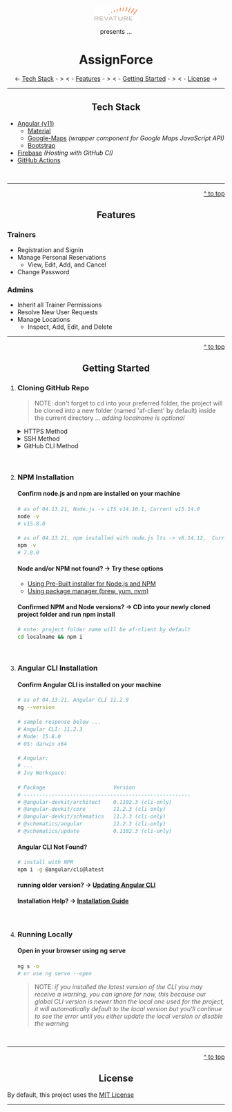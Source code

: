 
<div align="center" id="top">
  <div>
  <img width="100" src="src/assets/images/rev-logo.png"> 
  <p>presents ...</p>
  </div>
  <h1 align="center">AssignForce</h1>  
</div>


<div align="center">

<- [Tech Stack](#tech-stack) - > < - [Features](#features) - > < - [Getting Started](#getting-started) - > < - [License](#license) ->
</div>


<hr>


<h2 align="center" id="tech-stack">Tech Stack</h2>


* [Angular (v11)](https://angular.io/guide/setup-local)
  * [Material](https://material.angular.io/)
  * [Google-Maps](https://github.com/angular/components/tree/master/src/google-maps) _(wrapper component for Google Maps JavaScript API)_
  * [Bootstrap](https://ng-bootstrap.github.io/#/home)
* [Firebase](https://firebase.google.com/docs/cli) _(Hosting with GitHub CI)_
* [GitHub Actions](https://github.com/marketplace/actions/deploy-to-firebase-hosting)

<br> 

<hr>
<p align="right"> <a href="#top">^ to top</a> </p>
<h2 align="center" id="features">Features</h2>




### Trainers
* Registration and Signin
* Manage Personal Reservations
  * View, Edit, Add, and Cancel
* Change Password
  
### Admins 
* Inherit all Trainer Permissions 
* Resolve New User Requests
* Manage Locations
  * Inspect, Add, Edit, and Delete

<hr>
<p align="right"> <a href="#top">^ to top</a> </p>
<h2 align="center" id="getting-started">Getting Started</h2>




1. ### Cloning GitHub Repo 
    > NOTE: don't forget to cd into your preferred folder, the project will be cloned into a new folder (named 'af-client' by default) inside the current directory ... 
    > _adding localname is optional_

    <details>
    <summary>HTTPS Method</summary>

    ```bash
    git clone https://github.com/Batch-944-Adam-Ranieri/af-client.git <localname>
    ```
    </details>

    <details>
    <summary>SSH Method</summary>

    ```bash
    git clone git@github.com:Batch-944-Adam-Ranieri/af-client.git <localname>
    ```
    </details>

    <details>
    <summary>GitHub CLI Method</summary>

    ```bash
    gh repo clone Batch-944-Adam-Ranieri/af-client <localname>
    ```
    </details>

<br>        
    
2. ### NPM Installation

    #### Confirm node.js and npm are installed on your machine


    ```bash
    # as of 04.13.21, Node.js -> LTS v14.16.1, Current v15.14.0
    node -v
    # v15.8.0

    # as of 04.13.21, npm installed with node.js lts -> v6.14.12,  Current v7.7.6
    npm -v
    # 7.8.0
    ```

    #### Node and/or NPM not found? -> Try these options

    - [Using Pre-Built installer for Node.js and NPM](https://nodejs.org/en/download/)
    - [Using package manager (brew, yum, nvm)](https://nodejs.org/en/download/package-manager/)

    #### Confirmed NPM and Node versions? -> CD into your newly cloned project folder and run npm install

    ```bash 
    # note: project folder name will be af-client by default
    cd localname && npm i
    ```

<br>

3. ### Angular CLI Installation
    #### Confirm Angular CLI is installed on your machine
    
    ```bash
    # as of 04.13.21, Angular CLI 11.2.8
    ng --version

    # sample response below ...
    # Angular CLI: 11.2.3
    # Node: 15.8.0
    # OS: darwin x64

    # Angular: 
    # ... 
    # Ivy Workspace: 

    # Package                      Version
    # ------------------------------------------------------
    # @angular-devkit/architect    0.1102.3 (cli-only)
    # @angular-devkit/core         11.2.3 (cli-only)
    # @angular-devkit/schematics   11.2.3 (cli-only)
    # @schematics/angular          11.2.3 (cli-only)
    # @schematics/update           0.1102.3 (cli-only)
    ```

    #### Angular CLI Not Found?
    
      ```bash
      # install with NPM
      npm i -g @angular/cli@latest
      ```
    #### running older version? -> [Updating Angular CLI](https://www.npmjs.com/package/@angular/cli#updating-angular-cli)

    #### Installation Help? -> [Installation Guide](https://www.npmjs.com/package/@angular/cli#prerequisites)

<br>

4. ### Running Locally
    #### Open in your browser using ng serve

    ```bash
    ng s -o
    # or use ng serve --open
    ```

    > NOTE: _if you installed the latest version of the CLI you may receive a warning, you can ignore for now, this because our global CLI version is newer than the local one used for the project, it will automatically default to the local version but you'll continue to see the error until you either update the local version or disable the warning_

<br>

<hr>
<p align="right"> <a href="#top">^ to top</a> </p>
<h2 align="center" id="license">License</h2>


By default, this project uses the [MIT License](LICENSE.txt)
<hr>
